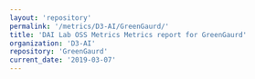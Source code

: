 ```yaml
---
layout: 'repository'
permalink: '/metrics/D3-AI/GreenGaurd/'
title: 'DAI Lab OSS Metrics Metrics report for GreenGaurd'
organization: 'D3-AI'
repository: 'GreenGaurd'
current_date: '2019-03-07'
---
```

